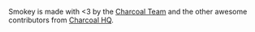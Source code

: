 Smokey is made with <3 by the [Charcoal Team](https://github.com/Charcoal-SE) and the other awesome contributors from [Charcoal HQ](http://chat.stackexchange.com/rooms/11540/charcoal-hq).